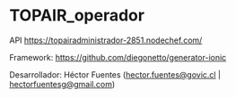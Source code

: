 # TOPAIR_operador

API
https://topairadministrador-2851.nodechef.com/

Framework:
https://github.com/diegonetto/generator-ionic

Desarrollador:
Héctor Fuentes (hector.fuentes@govic.cl | hectorfuentesg@gmail.com)
